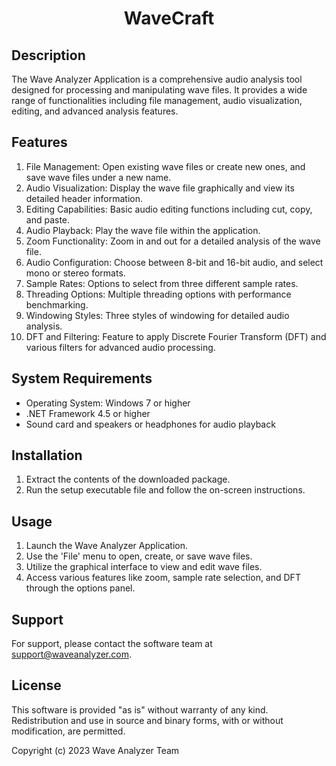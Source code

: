 <h1 align="center">
  WaveCraft
</h1>

Description
-----------
The Wave Analyzer Application is a comprehensive audio analysis tool designed for processing and manipulating wave files. It provides a wide range of functionalities including file management, audio visualization, editing, and advanced analysis features.

Features
--------
1. File Management: Open existing wave files or create new ones, and save wave files under a new name.
2. Audio Visualization: Display the wave file graphically and view its detailed header information.
3. Editing Capabilities: Basic audio editing functions including cut, copy, and paste.
4. Audio Playback: Play the wave file within the application.
5. Zoom Functionality: Zoom in and out for a detailed analysis of the wave file.
6. Audio Configuration: Choose between 8-bit and 16-bit audio, and select mono or stereo formats.
7. Sample Rates: Options to select from three different sample rates.
8. Threading Options: Multiple threading options with performance benchmarking.
9. Windowing Styles: Three styles of windowing for detailed audio analysis.
10. DFT and Filtering: Feature to apply Discrete Fourier Transform (DFT) and various filters for advanced audio processing.

System Requirements
--------------------
- Operating System: Windows 7 or higher
- .NET Framework 4.5 or higher
- Sound card and speakers or headphones for audio playback

Installation
-------------
1. Extract the contents of the downloaded package.
2. Run the setup executable file and follow the on-screen instructions.

Usage
------
1. Launch the Wave Analyzer Application.
2. Use the 'File' menu to open, create, or save wave files.
3. Utilize the graphical interface to view and edit wave files.
4. Access various features like zoom, sample rate selection, and DFT through the options panel.

Support
--------
For support, please contact the software team at support@waveanalyzer.com.

License
--------
This software is provided "as is" without warranty of any kind. Redistribution and use in source and binary forms, with or without modification, are permitted.

Copyright (c) 2023 Wave Analyzer Team
